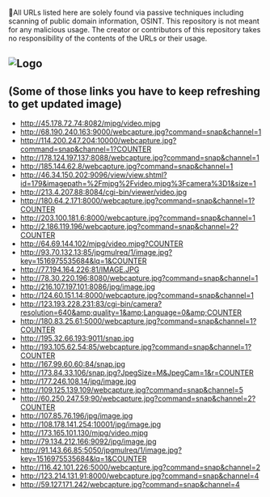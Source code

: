 🔎All URLs listed here are solely found via passive techniques including scanning of public domain information, OSINT. This repository is not meant for any malicious usage. The creator or contributors of this repository takes no responsibility of the contents of the URLs or their usage.


![Logo](https://i.postimg.cc/wvWVVKR1/Onionkey.png)
-
(Some of those links you have to keep refreshing to get updated image)
-
* http://45.178.72.74:8082/mjpg/video.mjpg
* http://68.190.240.163:9000/webcapture.jpg?command=snap&channel=1
* http://114.200.247.204:10000/webcapture.jpg?command=snap&channel=1?COUNTER
* http://178.124.197.137:8088/webcapture.jpg?command=snap&channel=1
* http://185.144.62.8/webcapture.jpg?command=snap&channel=1
* http://46.34.150.202:9096/view/view.shtml?id=179&imagepath=%2Fmjpg%2Fvideo.mjpg%3Fcamera%3D1&size=1
* http://213.4.207.88:8084/cgi-bin/viewer/video.jpg
* http://180.64.2.171:8000/webcapture.jpg?command=snap&channel=1?COUNTER
* http://203.100.181.6:8000/webcapture.jpg?command=snap&channel=1
* http://2.186.119.196/webcapture.jpg?command=snap&channel=2?COUNTER
* http://64.69.144.102/mjpg/video.mjpg?COUNTER
* http://93.70.132.13:85/jpgmulreq/1/image.jpg?key=1516975535684&lq=1&COUNTER
* http://77.194.164.226:81/IMAGE.JPG
* http://78.30.220.196:8080/webcapture.jpg?command=snap&channel=1
* http://216.107.197.101:8086/jpg/image.jpg
* http://124.60.151.14:8000/webcapture.jpg?command=snap&channel=1
* http://123.193.228.231:83/cgi-bin/camera?resolution=640&amp;quality=1&amp;Language=0&amp;COUNTER
* http://180.83.25.61:5000/webcapture.jpg?command=snap&channel=1?COUNTER
* http://195.32.66.193:9011/snap.jpg
* http://193.105.62.54:85/webcapture.jpg?command=snap&channel=1?COUNTER
* http://167.99.60.60:84/snap.jpg
* http://173.84.33.106/snap.jpg?JpegSize=M&JpegCam=1&r=COUNTER
* http://177.246.108.14/jpg/image.jpg
* http://109.125.139.109/webcapture.jpg?command=snap&channel=5
* http://60.250.247.59:90/webcapture.jpg?command=snap&channel=2?COUNTER
* http://107.85.76.196/jpg/image.jpg
* http://108.178.141.254:10001/jpg/image.jpg
* http://173.165.101.130/mjpg/video.mjpg
* http://79.134.212.166:9092/jpg/image.jpg
* http://91.143.66.85:5050/jpgmulreq/1/image.jpg?key=1516975535684&lq=1&COUNTER
* http://116.42.101.226:5000/webcapture.jpg?command=snap&channel=2
* http://123.214.131.91:8000/webcapture.jpg?command=snap&channel=4
* http://59.127.171.242/webcapture.jpg?command=snap&channel=4
